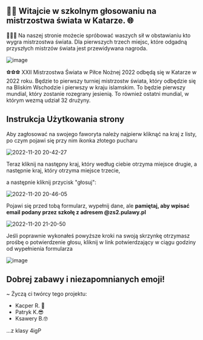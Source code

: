 ## 🙋‍♂️ Witajcie w szkolnym głosowaniu na mistrzostwa świata w Katarze. 🌐



🥇🥈🥉
Na naszej stronie możecie spróbować waszych sił w obstawianiu kto wygra mistrzostwa świata.
Dla pierwszych trzech miejsc, które odgadną przyszłych mistrzów świata jest przewidywana nagroda. 


![image](https://user-images.githubusercontent.com/68645604/202921789-815c210e-bf98-425e-a6cc-1441df0dfe80.png)


⚽⚽⚽ 
XXII Mistrzostwa Świata w Piłce Nożnej 2022 odbędą się w Katarze w 2022 roku.
Będzie to pierwszy turniej mistrzostw świata, który odbędzie się na Bliskim Wschodzie i pierwszy w kraju islamskim.
To będzie pierwszy mundial, który zostanie rozegrany jesienią. To również ostatni mundial, w którym wezmą udział 32 drużyny.


## Instrukcja Użytkowania strony

Aby zagłosować na swojego faworyta należy najpierw kliknąć na kraj z listy, po czym pojawi się przy nim ikonka złotego pucharu

![2022-11-20 20-42-27](https://user-images.githubusercontent.com/68645604/202922579-61a39a0c-6058-4222-a1c4-e9873de85f9e.gif)

Teraz kliknij na następny kraj, który według ciebie otrzyma miejsce drugie,
a następnie kraj, który otrzyma miejsce trzecie,

a następnie kliknij przycisk "głosuj":

![2022-11-20 20-46-05](https://user-images.githubusercontent.com/68645604/202922837-175b6837-77cc-4f97-bbae-a121ba521ed2.gif)

Pojawi się przed tobą formularz, wypełnij dane, ale **pamiętaj, aby wpisać email podany przez szkołę z adresem @zs2.pulawy.pl**

![2022-11-20 21-20-50](https://user-images.githubusercontent.com/68645604/202924486-696ecbb2-4613-4c4e-ae61-e331b04edfb6.gif)

Jeśli poprawnie wykonałeś powyższe kroki na swoją skrzynkę otrzymasz prośbę o potwierdzenie głosu, kliknij w link potwierdzający w ciągu godziny od wypełnienia formularza

![image](https://user-images.githubusercontent.com/68645604/202924933-824667cd-a234-4d6f-8289-4ff743b1b5b3.png)

## Dobrej zabawy i niezapomnianych emoji!

~ Życzą ci twórcy tego projektu: 
* Kacper R. 🤡
* Patryk K.😎
* Ksawery B.🤓

...z klasy 4igP

